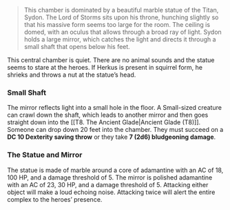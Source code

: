 > This chamber is dominated by a beautiful marble statue of the Titan, Sydon. The Lord of Storms sits upon his throne, hunching slightly so that his massive form seems too large for the room. The ceiling is domed, with an oculus that allows through a broad ray of light. Sydon holds a large mirror, which catches the light and directs it through a small shaft that opens below his feet.
 
This central chamber is quiet. There are no animal sounds and the statue seems to stare at the heroes. If Herkus is present in squirrel form, he shrieks and throws a nut at the statue’s head.

### Small Shaft
The mirror reflects light into a small hole in the floor. A Small-sized creature can crawl down the shaft, which leads to another mirror and then goes straight down into the [[T8. The Ancient Glade|Ancient Glade (T8)]]. Someone can drop down 20 feet into the chamber. They must succeed on a **DC 10 Dexterity saving throw** or they take **7 (2d6) bludgeoning damage**.

### The Statue and Mirror
The statue is made of marble around a core of adamantine with an AC of 18, 100 HP, and a damage threshold of 5. The mirror is polished adamantine with an AC of 23, 30 HP, and a damage threshold of 5. Attacking either object will make a loud echoing noise. Attacking twice will alert the entire complex to the heroes’ presence.